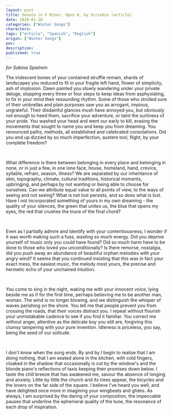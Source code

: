 ```yaml
---
layout: post
title: Sonata in F Minor, Opus 6, by Scriabin (article)
date: 2010-01-20
categories: ["Winter Songs"]
characters: 
tags: ["article", "Spanish", "English"]
origin: ["Winter Songs"]
pov: 
description: 
published: true
---
```


*for Sabina Spielrein*

The iridescent bones of your contained struffle remain, shards of landscapes you reduced to fit in your fragile left hand, flower of simplicity, ash of implosion. Dawn painted you slowly wandering under your private deluge, stopping every three or four steps to keep ideas from asphyxiating, to fix in your mind their resounding rhythm. Some of those  who strolled sure of their umbrellas and plain purposes saw you as arrogant, impious, ungrateful. Their disdainful glances mush have annoyed you, but obviously not enough to heed them, sacrifice your adventure, or taint the surliness of your pride. You washed your head and went our early to kill, erasing the movements that sought to name you and keep you from dreaming. You renounced paths, methods, all established and celebrated consolations. Did you end up dizzied by so much imperfection, austere tool, flight, by your complete freedom?

<br>

What difference is there between belonging in every place and belonging in none, or in just a few, in one lone face, house, homeland, hand, crevice, syllable, refrain, season, illness? We are separated by our inheritance of skin, topography, climate, cultural traditions, historical moments, upbringing, and perhaps by not wanting or being able to choose for ourselves. Can we attribute equal value to all points of view, to the ways of seeing and not seeing? What is not lost persists, and so does what is lost. Have I not incorporated something of yours in my own dreaming - the quality of your silences, the green that unites us, the blue that opens my eyes, the red that crushes the truce of the final chord?

<br>

Even as I partially admire and identify with your contentiousness, I wonder if it was worth making such a fuss, wasting so much energy. Did you deprive yourself of music only you could have found? Did so much harm have to be done to those who loved you unconditionally? Is there remorse, nostalgia, did you push away an abundance of beautiful orphan melodies with your angry wind? It seems that you continued insisting that this was in fact your exact mess, the easiest music, the melody most yours, the precise and hermetic echo of your unchained intuition.

<br>

You come to sing in the night, waking me with your innocent voice, lying beside me as if for the first time, perhaps believing me to be another man, woman. The wind is no longer blowing, and we distinguish the whisper of waves perishing on the shore. You tell me that people prevent you from crossing the roads, that their voices distract you. I repeat without flourish your unmistakable cadence to see if you find it familiar. You correct me without anger, attentive as the delicate boy you still are, forgiving this clumsy tampering with your pure invention. Idleness is priceless, you say, being the seed of our solitude.

<br>

I don't know when the song ends. By and by I begin to realise that I am doing nothing, that I am seated alone in the kitchen, with cold fingers, cloaked in the shadow that occasionally is cut by the window's and the blonde piano's reflections of taxis keeping their promises down below. I taste the chill breeze that has awakened me, savour the absence of longing and anxiety. Little by little the church and its trees appear, the bicycles and the lovers on the far side of the square. I believe I've heard you well, and have delighted once more in imagining your wingbeats and glides. As always, I am surprised by the daring of your composition, the impeccable pauses that underline the ephemeral quality of the tune, the resonance of each drop of inspiration.
